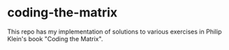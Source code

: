 # coding-the-matrix
This repo has my implementation of solutions to various exercises in Philip Klein's book "Coding the Matrix". 
